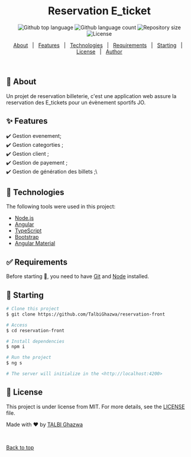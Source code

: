 <h1 align="center">Reservation E_ticket</h1>

<p align="center">
  <img alt="Github top language" src="https://img.shields.io/github/languages/top/{{YOUR_GITHUB_USERNAME}}/reservation-front?color=56BEB8">
  <img alt="Github language count" src="https://img.shields.io/github/languages/count/{{YOUR_GITHUB_USERNAME}}/reservation-front?color=56BEB8">
  <img alt="Repository size" src="https://img.shields.io/github/repo-size/{{YOUR_GITHUB_USERNAME}}/reservation-front?color=56BEB8">
  <img alt="License" src="https://img.shields.io/github/license/{{YOUR_GITHUB_USERNAME}}/reservation-front?color=56BEB8">
</p>

<p align="center">
  <a href="#dart-about">About</a> &#xa0; | &#xa0; 
  <a href="#sparkles-features">Features</a> &#xa0; | &#xa0;
  <a href="#rocket-technologies">Technologies</a> &#xa0; | &#xa0;
  <a href="#white_check_mark-requirements">Requirements</a> &#xa0; | &#xa0;
  <a href="#checkered_flag-starting">Starting</a> &#xa0; | &#xa0;
  <a href="#memo-license">License</a> &#xa0; | &#xa0;
  <a href="https://github.com/{{YOUR_GITHUB_USERNAME}}" target="_blank">Author</a>
</p>

<br>

## :dart: About ##


Un projet de reservation billeterie, c'est une application web assure la reservation des  E_tickets pour un évènement sportifs JO.

## :sparkles: Features ##

:heavy_check_mark: Gestion evenement;\
:heavy_check_mark: Gestion categorties ;\
:heavy_check_mark: Gestion client ;\
:heavy_check_mark: Gestion de payement ;\
:heavy_check_mark: Gestion de génération des billets ;\

## :rocket: Technologies ##

The following tools were used in this project:

- [Node.js](https://nodejs.org/en/)
- [Angular](https://angular.dev/)
- [TypeScript](https://www.typescriptlang.org/)
- [Bootstrap](https://getbootstrap.com/)
- [Angular Material ](https://material.angular.dev/ ) 

## :white_check_mark: Requirements ##

Before starting :checkered_flag:, you need to have [Git](https://git-scm.com) and [Node](https://nodejs.org/en/) installed.

## :checkered_flag: Starting ##

```bash
# Clone this project
$ git clone https://github.com/TalbiGhazwa/reservation-front

# Access
$ cd reservation-front

# Install dependencies
$ npm i

# Run the project
$ ng s

# The server will initialize in the <http://localhost:4200>
```

## :memo: License ##

This project is under license from MIT. For more details, see the [LICENSE](LICENSE) file.


Made with :heart: by <a href="https://github.com/TalbiGhazwa" target="_blank">TALBI Ghazwa</a>

&#xa0;

<a href="#top">Back to top</a>
